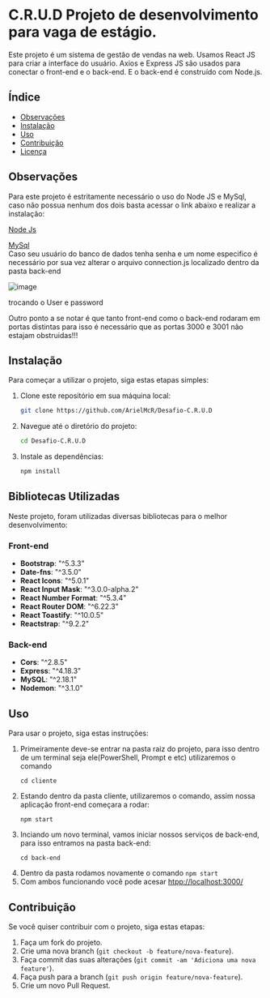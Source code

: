 # C.R.U.D Projeto de desenvolvimento para vaga de estágio.
Este projeto é um sistema de gestão de vendas na web. Usamos React JS para criar a interface do usuário. Axios e Express JS são usados para conectar o front-end e o back-end. E o back-end é construído com Node.js.
## Índice

- [Observações](#observações)
- [Instalação](#instalação)
- [Uso](#uso)
- [Contribuição](#contribuição)
- [Licença](#licença)

## Observações
Para este projeto é estritamente necessário o uso do Node JS e MySql, caso não possua nenhum dos dois basta acessar o link abaixo e realizar a instalação:

[Node Js](https://nodejs.org/en)

[MySql](https://dev.mysql.com/downloads/workbench/)
</br> 
Caso seu usuário do banco de dados tenha senha e um nome especifico é necessário por sua vez alterar o arquivo connection.js localizado dentro da pasta back-end

![image](https://github.com/ArielMcR/Desafio-C.R.U.D/assets/91798390/08b46e6a-15a7-41f3-b591-df0e27da0055)

trocando o User e password

Outro ponto a se notar é que tanto front-end como o back-end rodaram em portas distintas para isso é necessário que as portas 3000 e 3001 não estajam obstruidas!!!

## Instalação

Para começar a utilizar o projeto, siga estas etapas simples:

1. Clone este repositório em sua máquina local:

    ```bash
    git clone https://github.com/ArielMcR/Desafio-C.R.U.D
    ```

2. Navegue até o diretório do projeto:

    ```bash
    cd Desafio-C.R.U.D
    ```

3. Instale as dependências:

    ```bash
    npm install
    ```
## Bibliotecas Utilizadas

Neste projeto, foram utilizadas diversas bibliotecas para o melhor desenvolvimento:

### Front-end

- **Bootstrap**: "^5.3.3"
- **Date-fns**: "^3.5.0"
- **React Icons**: "^5.0.1"
- **React Input Mask**: "^3.0.0-alpha.2"
- **React Number Format**: "^5.3.4"
- **React Router DOM**: "^6.22.3"
- **React Toastify**: "^10.0.5"
- **Reactstrap**: "^9.2.2"

### Back-end

- **Cors**: "^2.8.5"
- **Express**: "^4.18.3"
- **MySQL**: "^2.18.1"
- **Nodemon**: "^3.1.0"

## Uso

Para usar o projeto, siga estas instruções:

1. Primeiramente deve-se entrar na pasta raiz do projeto, para isso dentro de um terminal seja ele(PowerShell, Prompt e etc) utilizaremos o comando
    ```
    cd cliente
    ````
2. Estando dentro da pasta cliente, utilizaremos o comando, assim nossa aplicação front-end começara a rodar:
    ```
    npm start
    ````
3. Inciando um novo terminal, vamos iniciar nossos serviços de back-end, para isso entramos na pasta back-end:
    ```
    cd back-end
    ````
4. Dentro da pasta rodamos novamente o comando `npm start`
5. Com ambos funcionando você pode acesar [htpp://localhost:3000/](htpp://localhost:3000/)

## Contribuição

Se você quiser contribuir com o projeto, siga estas etapas:

1. Faça um fork do projeto.
2. Crie uma nova branch (`git checkout -b feature/nova-feature`).
3. Faça commit das suas alterações (`git commit -am 'Adiciona uma nova feature'`).
4. Faça push para a branch (`git push origin feature/nova-feature`).
5. Crie um novo Pull Request.


